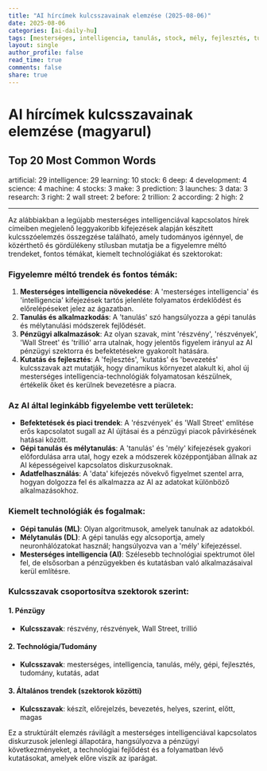 ```yaml
---
title: "AI hírcímek kulcsszavainak elemzése (2025-08-06)"
date: 2025-08-06
categories: [ai-daily-hu]
tags: [mesterséges, intelligencia, tanulás, stock, mély, fejlesztés, tudomány, machine, stocks, készít, előrejelzés, launches, adat, kutatás, jog, wall street, előtt, trillion, szerint, magas]
layout: single
author_profile: false
read_time: true
comments: false
share: true
---
```


# AI hírcímek kulcsszavainak elemzése (magyarul)

## Top 20 Most Common Words

artificial: 29
intelligence: 29
learning: 10
stock: 6
deep: 4
development: 4
science: 4
machine: 4
stocks: 3
make: 3
prediction: 3
launches: 3
data: 3
research: 3
right: 2
wall street: 2
before: 2
trillion: 2
according: 2
high: 2

---

Az alábbiakban a legújabb mesterséges intelligenciával kapcsolatos hírek címeiben megjelenő leggyakoribb kifejezések alapján készített kulcsszóelemzés összegzése található, amely tudományos igénnyel, de közérthető és gördülékeny stílusban mutatja be a figyelemre méltó trendeket, fontos témákat, kiemelt technológiákat és szektorokat:

### Figyelemre méltó trendek és fontos témák:
1. **Mesterséges intelligencia növekedése**: A 'mesterséges intelligencia' és 'intelligencia' kifejezések tartós jelenléte folyamatos érdeklődést és előrelépéseket jelez az ágazatban.
2. **Tanulás és alkalmazkodás**: A 'tanulás' szó hangsúlyozza a gépi tanulás és mélytanulási módszerek fejlődését.
3. **Pénzügyi alkalmazások**: Az olyan szavak, mint 'részvény', 'részvények', 'Wall Street' és 'trillió' arra utalnak, hogy jelentős figyelem irányul az AI pénzügyi szektorra és befektetésekre gyakorolt hatására.
4. **Kutatás és fejlesztés**: A 'fejlesztés', 'kutatás' és 'bevezetés' kulcsszavak azt mutatják, hogy dinamikus környezet alakult ki, ahol új mesterséges intelligencia-technológiák folyamatosan készülnek, értékelik őket és kerülnek bevezetésre a piacra.

### Az AI által leginkább figyelembe vett területek:
- **Befektetések és piaci trendek**: A 'részvények' és 'Wall Street' említése erős kapcsolatot sugall az AI újításai és a pénzügyi piacok påvirkésének hatásai között.
- **Gépi tanulás és mélytanulás**: A 'tanulás' és 'mély' kifejezések gyakori előfordulása arra utal, hogy ezek a módszerek középpontjában állnak az AI képességeivel kapcsolatos diskurzusoknak.
- **Adatfelhasználás**: A 'data' kifejezés növekvő figyelmet szentel arra, hogyan dolgozza fel és alkalmazza az AI az adatokat különböző alkalmazásokhoz.

### Kiemelt technológiák és fogalmak:
- **Gépi tanulás (ML)**: Olyan algoritmusok, amelyek tanulnak az adatokból.
- **Mélytanulás (DL)**: A gépi tanulás egy alcsoportja, amely neuronhálózatokat használ; hangsúlyozva van a 'mély' kifejezéssel.
- **Mesterséges intelligencia (AI)**: Szélesebb technológiai spektrumot ölel fel, de elsősorban a pénzügyekben és kutatásban való alkalmazásaival kerül említésre.

### Kulcsszavak csoportosítva szektorok szerint:

#### 1. Pénzügy
- **Kulcsszavak**: részvény, részvények, Wall Street, trillió

#### 2. Technológia/Tudomány
- **Kulcsszavak**: mesterséges, intelligencia, tanulás, mély, gépi, fejlesztés, tudomány, kutatás, adat

#### 3. Általános trendek (szektorok közötti)
- **Kulcsszavak**: készít, előrejelzés, bevezetés, helyes, szerint, előtt, magas

Ez a struktúrált elemzés rávilágít a mesterséges intelligenciával kapcsolatos diskurzusok jelenlegi állapotára, hangsúlyozva a pénzügyi következményeket, a technológiai fejlődést és a folyamatban lévő kutatásokat, amelyek előre viszik az iparágat.